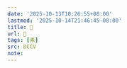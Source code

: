 ```yaml
---
date: '2025-10-13T10:26:55+08:00'
lastmod: '2025-10-14T21:46:45-08:00'
title: 􁇣
url: 􁇣
tags: [素]
src: DCCV
note:
---
```

